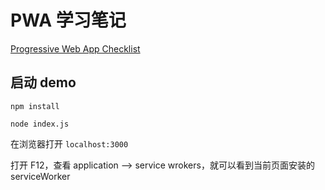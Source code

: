 # PWA 学习笔记

[Progressive Web App Checklist](https://developers.google.cn/web/progressive-web-apps/checklist)

## 启动 demo

`npm install`

`node index.js`

在浏览器打开 `localhost:3000`

打开 F12，查看 application --> service wrokers，就可以看到当前页面安装的 serviceWorker